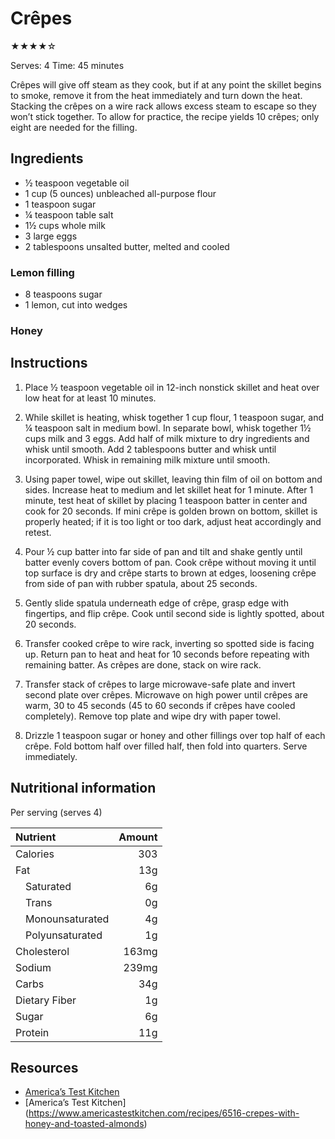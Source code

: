 # Crêpes

★★★★☆

Serves: 4
Time: 45 minutes

Crêpes will give off steam as they cook, but if at any point the skillet begins to smoke, remove it from the heat immediately and turn down the heat. Stacking the crêpes on a wire rack allows excess steam to escape so they won’t stick together. To allow for practice, the recipe yields 10 crêpes; only eight are needed for the filling.

## Ingredients

* ½ teaspoon vegetable oil
* 1 cup (5 ounces) unbleached all-purpose flour
* 1 teaspoon sugar
* ¼ teaspoon table salt
* 1½ cups whole milk
* 3 large eggs
* 2 tablespoons unsalted butter, melted and cooled

### Lemon filling
* 8 teaspoons sugar
* 1 lemon, cut into wedges

### Honey

## Instructions

1. Place ½ teaspoon vegetable oil in 12-inch nonstick skillet and heat over low heat for at least 10 minutes.

2. While skillet is heating, whisk together 1 cup flour, 1 teaspoon sugar, and ¼ teaspoon salt in medium bowl. In separate bowl, whisk together 1½ cups milk and 3 eggs. Add half of milk mixture to dry ingredients and whisk until smooth. Add 2 tablespoons butter and whisk until incorporated. Whisk in remaining milk mixture until smooth.

3. Using paper towel, wipe out skillet, leaving thin film of oil on bottom and sides. Increase heat to medium and let skillet heat for 1 minute. After 1 minute, test heat of skillet by placing 1 teaspoon batter in center and cook for 20 seconds. If mini crêpe is golden brown on bottom, skillet is properly heated; if it is too light or too dark, adjust heat accordingly and retest.

4. Pour ½ cup batter into far side of pan and tilt and shake gently until batter evenly covers bottom of pan. Cook crêpe without moving it until top surface is dry and crêpe starts to brown at edges, loosening crêpe from side of pan with rubber spatula, about 25 seconds.

5. Gently slide spatula underneath edge of crêpe, grasp edge with fingertips, and flip crêpe. Cook until second side is lightly spotted, about 20 seconds.

6. Transfer cooked crêpe to wire rack, inverting so spotted side is facing up. Return pan to heat and heat for 10 seconds before repeating with remaining batter. As crêpes are done, stack on wire rack.

7. Transfer stack of crêpes to large microwave-safe plate and invert second plate over crêpes. Microwave on high power until crêpes are warm, 30 to 45 seconds (45 to 60 seconds if crêpes have cooled completely). Remove top plate and wipe dry with paper towel.

8. Drizzle 1 teaspoon sugar or honey and other fillings over top half of each crêpe. Fold bottom half over filled half, then fold into quarters. Serve immediately.

## Nutritional information

Per serving (serves 4)

Nutrient              | Amount
:-------------------- | -----:
Calories              | 303
Fat                   | 13g
&emsp;Saturated       | 6g
&emsp;Trans           | 0g
&emsp;Monounsaturated | 4g
&emsp;Polyunsaturated | 1g
Cholesterol           | 163mg
Sodium                | 239mg
Carbs                 | 34g
Dietary Fiber         | 1g
Sugar                 | 6g
Protein               | 11g

## Resources

* [America’s Test Kitchen](https://www.americastestkitchen.com/recipes/6498-crepes-with-sugar-and-lemon)
* [America’s Test Kitchen] (https://www.americastestkitchen.com/recipes/6516-crepes-with-honey-and-toasted-almonds)
